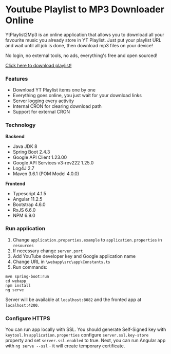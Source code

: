 # Youtube Playlist to MP3 Downloader Online

YtPlaylist2Mp3 is an online application that allows you to download all your favourite music you already store in YT Playlist.
Just put your playlist URL and wait until all job is done, then download mp3 files on your device!

No login, no external tools, no ads, everything's free and open sourced!

[Click here to download playlist!](http://yt2mp3.pl "add link here")

### Features
- Download YT Playlist items one by one
- Everything goes online, you just wait for your download links
- Server logging every activity
- Internal CRON for clearing download path
- Support for external CRON
<!--- - SOON! Import your Spotify playlist to YT or vice-versa!) -->

### Technology
**Backend**
- Java JDK 8
- Spring Boot 2.4.3
- Google API Client 1.23.00
- Google API Services v3-rev222 1.25.0
- Log4J 2.7
- Maven 3.6.1 (POM Model 4.0.0)

**Frontend**
- Typescript 4.1.5
- Angular 11.2.5
- Bootstrap 4.6.0
- RxJS 6.6.0
- NPM 6.9.0

### Run application
1. Change `application.properties.example` to `application.properties` in `resources`
1. If necessary change `server.port`
1. Add YouTube developer key and Google application name
1. Change URL in `\webapp\src\app\Constants.ts`
1. Run commands:
```
mvn spring-boot:run
cd webapp
npm install
ng serve
```
Server will be available at `localhost:8082` and the fronted app at `localhost:4200`.

### Configure HTTPS
You can run app locally with SSL. You should generate Self-Signed key with `keytool`. In `application.properties` configure `server.ssl.key-store` property and set `server.ssl.enabled` to true.
Next, you can run Angular app with `ng serve --ssl` - it will create temporary certificate. 
